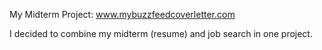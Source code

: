 My Midterm Project: 
www.mybuzzfeedcoverletter.com

I decided to combine my midterm (resume) and job search in one project. 


